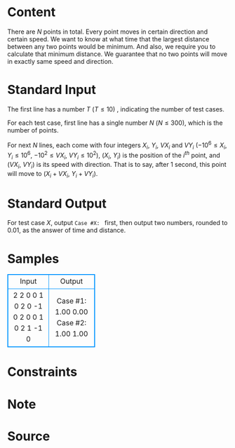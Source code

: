
# Content

There are $N$ points in total. Every point moves in certain direction and certain speed. We want to know at what time that the largest distance between any two points would be minimum. And also, we require you to calculate that minimum distance. We guarantee that no two points will move in exactly same speed and direction.

# Standard Input

The first line has a number $T$ ($T\leq 10$) , indicating the number of test cases.

For each test case, first line has a single number $N$ ($N\leq 300$), which is the number of points.

For next $N$ lines, each come with four integers $X_i$, $Y_i$, $VX_i$ and $VY_i$ ($-10^6 \leq X_i$, $Y_i \leq 10^6$, $-10^2 \leq VX_i$, $VY_i \leq 10^2$), ($X_i$, $Y_i$) is the position of the $i^{th}$ point, and ($VX_i$, $VY_i$) is its speed with direction.
That is to say, after $1$ second, this point will move to ($X_i + VX_i$, $Y_i + VY_i$).

# Standard Output

For test case $X$, output `Case #X: ` first, then output two numbers, rounded to $0.01$, as the answer of time and distance.

# Samples

<style>
        table,table tr th, table tr td { border:1px solid #0094ff; }
        table { width: 200px; min-height: 25px; line-height: 25px; text-align: center; border-collapse: collapse;}   
    </style>
<table>
	<tr>
		<td>Input</td>
		<td>Output</td>
	</tr>
<tr><td>2
2
0 0 1 0
2 0 -1 0
2
0 0 1 0
2 1 -1 0</td><td>Case #1: 1.00 0.00
Case #2: 1.00 1.00</td></tr></table>


# Constraints



# Note



# Source



